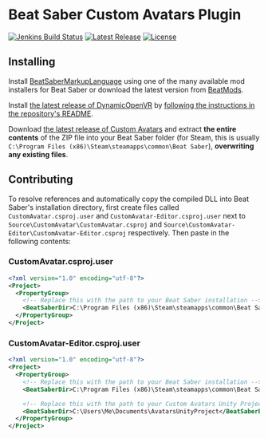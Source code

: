 # Beat Saber Custom Avatars Plugin
[![Jenkins Build Status](https://img.shields.io/jenkins/build/https/ci.gnyra.com/job/BeatSaberCustomAvatars/job/master?style=flat-square)](https://ci.gnyra.com/blue/organizations/jenkins/BeatSaberCustomAvatars/)
[![Latest Release](https://img.shields.io/github/v/release/nicoco007/BeatSaberCustomAvatars?include_prereleases&style=flat-square)](https://github.com/nicoco007/BeatSaberCustomAvatars/releases/)
[![License](https://img.shields.io/github/license/nicoco007/BeatSaberCustomAvatars?style=flat-square)](https://github.com/nicoco007/BeatSaberCustomAvatars/blob/master/LICENSE)

## Installing
Install [BeatSaberMarkupLanguage](https://github.com/monkeymanboy/BeatSaberMarkupLanguage) using one of the many available mod installers for Beat Saber or download the latest version from [BeatMods](https://beatmods.com/).

Install [the latest release of DynamicOpenVR](https://github.com/nicoco007/DynamicOpenVR/releases) by [following the instructions in the repository's README](https://github.com/nicoco007/DynamicOpenVR/blob/master/README.md#Installing).

Download [the latest release of Custom Avatars](https://github.com/nicoco007/BeatSaberCustomAvatars/releases) and extract **the entire contents** of the ZIP file into your Beat Saber folder (for Steam, this is usually `C:\Program Files (x86)\Steam\steamapps\common\Beat Saber`), **overwriting any existing files**.

## Contributing
To resolve references and automatically copy the compiled DLL into Beat Saber's installation directory, first create files called `CustomAvatar.csproj.user` and `CustomAvatar-Editor.csproj.user` next to `Source\CustomAvatar\CustomAvatar.csproj` and `Source\CustomAvatar-Editor\CustomAvatar-Editor.csproj` respectively. Then paste in the following contents:

### CustomAvatar.csproj.user
```xml
<?xml version="1.0" encoding="utf-8"?>
<Project>
  <PropertyGroup>
    <!-- Replace this with the path to your Beat Saber installation -->
    <BeatSaberDir>C:\Program Files (x86)\Steam\steamapps\common\Beat Saber</BeatSaberDir>
  </PropertyGroup>
</Project>
```


### CustomAvatar-Editor.csproj.user
```xml
<?xml version="1.0" encoding="utf-8"?>
<Project>
  <PropertyGroup>
    <!-- Replace this with the path to your Beat Saber installation -->
    <BeatSaberDir>C:\Program Files (x86)\Steam\steamapps\common\Beat Saber</BeatSaberDir>

    <!-- Replace this with the path to your Custom Avatars Unity Project (if you have one) -->
    <BeatSaberDir>C:\Users\Me\Documents\AvatarsUnityProject</BeatSaberDir>
  </PropertyGroup>
</Project>
```

